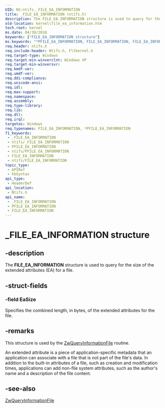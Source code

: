 ```yaml
---
UID: NS:ntifs._FILE_EA_INFORMATION
title: _FILE_EA_INFORMATION (ntifs.h)
description: The FILE_EA_INFORMATION structure is used to query for the size of the extended attributes (EA) for a file.
old-location: kernel\file_ea_information.htm
tech.root: kernel
ms.date: 04/30/2018
keywords: ["FILE_EA_INFORMATION structure"]
ms.keywords: "*PFILE_EA_INFORMATION, FILE_EA_INFORMATION, FILE_EA_INFORMATION structure [Kernel-Mode Driver Architecture], PFILE_EA_INFORMATION, PFILE_EA_INFORMATION structure pointer [Kernel-Mode Driver Architecture], _FILE_EA_INFORMATION, kernel.file_ea_information, kstruct_b_f78f051a-aa8f-4611-a699-1f706ac74f1f.xml, ntifs/FILE_EA_INFORMATION, ntifs/PFILE_EA_INFORMATION"
req.header: ntifs.h
req.include-header: Ntifs.h, Fltkernel.h
req.target-type: Windows
req.target-min-winverclnt: Windows XP
req.target-min-winversvr: 
req.kmdf-ver: 
req.umdf-ver: 
req.ddi-compliance: 
req.unicode-ansi: 
req.idl: 
req.max-support: 
req.namespace: 
req.assembly: 
req.type-library: 
req.lib: 
req.dll: 
req.irql: 
targetos: Windows
req.typenames: FILE_EA_INFORMATION, *PFILE_EA_INFORMATION
f1_keywords:
 - _FILE_EA_INFORMATION
 - ntifs/_FILE_EA_INFORMATION
 - PFILE_EA_INFORMATION
 - ntifs/PFILE_EA_INFORMATION
 - FILE_EA_INFORMATION
 - ntifs/FILE_EA_INFORMATION
topic_type:
 - APIRef
 - kbSyntax
api_type:
 - HeaderDef
api_location:
 - Ntifs.h
api_name:
 - _FILE_EA_INFORMATION
 - PFILE_EA_INFORMATION
 - FILE_EA_INFORMATION
---
```


# _FILE_EA_INFORMATION structure


## -description

The <b>FILE_EA_INFORMATION</b> structure is used to query for the size of the extended attributes (EA) for a file.

## -struct-fields

### -field EaSize

Specifies the combined length, in bytes, of the extended attributes for the file.

## -remarks

This structure is used by the <a href="/windows-hardware/drivers/ddi/ntifs/nf-ntifs-ntqueryinformationfile">ZwQueryInformationFile</a> routine.

An extended attribute is a piece of application-specific metadata that an application can associate with a file that is not part of the file's data. In addition to the built-in attributes of a file, such as creation and modification times, applications can add non-file system attributes, such as the author's name and a description of the file content.

## -see-also

<a href="/windows-hardware/drivers/ddi/ntifs/nf-ntifs-ntqueryinformationfile">ZwQueryInformationFile</a>

